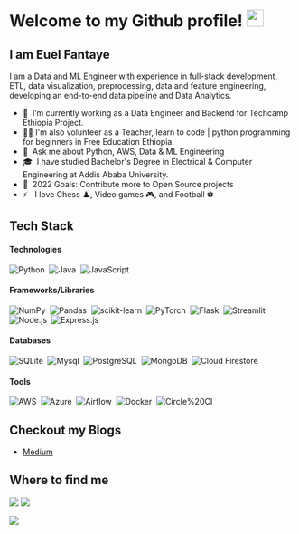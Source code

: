 # Welcome to my Github profile! <img src="https://raw.githubusercontent.com/MartinHeinz/MartinHeinz/master/wave.gif" width="30px"> 
## I am Euel Fantaye

I am a Data and ML Engineer with experience in full-stack development, ETL, data visualization, preprocessing, data and feature engineering, developing an end-to-end data pipeline and Data Analytics.
- 🔭 &nbsp;I’m currently working as a Data Engineer and Backend for Techcamp Ethiopia Project.
- 👨‍🏫  I'm also volunteer as a Teacher, learn to code | python programming for beginners in Free Education Ethiopia.
- 💬 &nbsp;Ask me about Python, AWS, Data & ML Engineering 
- 🎓 &nbsp;I have studied Bachelor's Degree in Electrical & Computer Engineering at Addis Ababa University.
- 🥅 &nbsp;2022 Goals: Contribute more to Open Source projects
- ⚡ &nbsp; I love Chess :chess_pawn:, Video games :video_game:, and Football ⚽
## Tech Stack
#### Technologies
![Python](https://img.shields.io/badge/-Python-05122A?style=flat&logo=python)&nbsp;
![Java](https://img.shields.io/badge/-Java-05122A?style=flat&logo=Java)&nbsp;
![JavaScript](https://img.shields.io/badge/-JavaScript-05122A?style=flat&logo=javascript)&nbsp;


#### Frameworks/Libraries
![NumPy](https://img.shields.io/badge/-NumPy-05122A?style=flat&logo=NumPy)&nbsp;
![Pandas](https://img.shields.io/badge/-Pandas-05122A?style=flat&logo=Pandas)&nbsp;
![scikit-learn](https://img.shields.io/badge/-scikit%20learn-05122A?style=flat&logo=scikit%20learn)&nbsp;
![PyTorch](https://img.shields.io/badge/-PyTorch-05122A?style=flat&logo=PyTorch)&nbsp;
![Flask](https://img.shields.io/badge/-Flask-05122A?style=flat&logo=Flask)&nbsp;
![Streamlit](https://img.shields.io/badge/-Streamlit-05122A?style=flat&logo=Streamlit)&nbsp;
![Node.js](https://img.shields.io/badge/-Node.js-05122A?style=flat&logo=Node.js)&nbsp;
![Express.js](https://img.shields.io/badge/-Express.js-05122A?style=flat&logo=Express)&nbsp;


#### Databases
![SQLite](https://img.shields.io/badge/-SQLite-05122A?style=flat&logo=SQLite)&nbsp;
![Mysql](https://img.shields.io/badge/-Mysql-05122A?style=flat&logo=Mysql)&nbsp;
![PostgreSQL](https://img.shields.io/badge/-PostgreSQL-05122A?style=flat&logo=PostgreSQL)&nbsp;
![MongoDB](https://img.shields.io/badge/-MongoDB-05122A?style=flat&logo=MongoDB)&nbsp;
![Cloud Firestore](https://img.shields.io/badge/-Cloud%20Firestore-05122A?style=flat&logo=Cloud%20Firestore)&nbsp;

#### Tools
![AWS](https://img.shields.io/badge/-AWS-05122A?style=flat&logo=Amazon%20AWS)&nbsp;
![Azure](https://img.shields.io/badge/-Azure-05122A?style=flat&logo=Microsoft%20Azure)&nbsp;
![Airflow](https://img.shields.io/badge/-Airflow-05122A?style=flat&logo=Airflow)&nbsp;
![Docker](https://img.shields.io/badge/-Docker-05122A?style=flat&logo=Docker)&nbsp;
![Circle%20CI](https://img.shields.io/badge/-Circle_CI-05122A?style=flat&logo=Circle20CI)&nbsp;


## Checkout my Blogs
<!-- BLOG-POST-LIST:START -->
- [Medium ](https://euelfantaye.medium.com/)

<!-- BLOG-POST-LIST:END -->

## Where to find me
<p align="left">
  <a href="https://www.linkedin.com/in/euel-fantaye/"><img src="https://img.shields.io/badge/-Euel%20Fantaye-0077B5?style=flat&logo=Linkedin&logoColor=white"/></a>
  <a href="mailto:euelfantaye@gmail.com"><img src="https://img.shields.io/badge/-euelfantaye@gmail.com-D14836?style=flat&logo=Gmail&logoColor=white"/></a>
</p>
</a>
  <a href="https://t.me/heavyee"><img src="https://img.shields.io/badge/-@heavyee-D14836?style=flat&logo=Telegram&logoColor=white"/></a>
</p>

